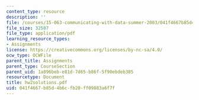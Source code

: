 ```yaml
---
content_type: resource
description: ''
file: /courses/15-063-communicating-with-data-summer-2003/041f4667b85d4b6cfb20ff09883a6f7f_hw2solutions.pdf
file_size: 32507
file_type: application/pdf
learning_resource_types:
- Assignments
license: https://creativecommons.org/licenses/by-nc-sa/4.0/
ocw_type: OCWFile
parent_title: Assignments
parent_type: CourseSection
parent_uid: 1a896beb-e81d-7d65-b86f-5f90ebdeb385
resourcetype: Document
title: hw2solutions.pdf
uid: 041f4667-b85d-4b6c-fb20-ff09883a6f7f
---
```

